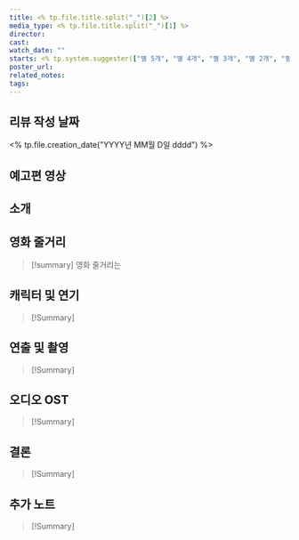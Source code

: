 ```yaml
---
title: <% tp.file.title.split("_")[2] %>
media_type: <% tp.file.title.split("_")[1] %>
director: 
cast: 
watch_date: ""
starts: <% tp.system.suggester(["별 5개", "별 4개", "별 3개", "별 2개", "별 1개"], ["★☆☆☆☆","★★☆☆☆","★★★☆☆","★★★★☆","★★★★★"]) %>
poster_url: 
related_notes: 
tags:
---
```


## 리뷰 작성 날짜
<% tp.file.creation_date("YYYY년 MM월 D일 dddd") %>

## 예고편 영상

## 소개

## 영화 줄거리
>[!summary]
>영화 줄거리는
## 캐릭터 및 연기
>[!Summary]
>
## 연출 및 촬영
>[!Summary]
>
## 오디오 OST
>[!Summary]
>
## 결론
>[!Summary]
>
## 추가 노트
>[!Summary]
>